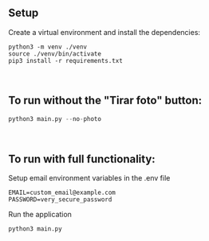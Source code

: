 ## Setup

Create a virtual environment and install the dependencies:

```
python3 -m venv ./venv
source ./venv/bin/activate
pip3 install -r requirements.txt
```
<br>

## To run without the "Tirar foto" button:

```python
python3 main.py --no-photo
```
<br>

## To run with **full functionality**:

Setup email environment variables in the .env file
```
EMAIL=custom_email@example.com
PASSWORD=very_secure_password
```

Run the application

```python
python3 main.py
```
